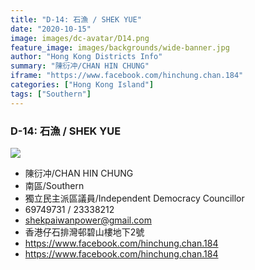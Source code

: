 ```yaml
---
title: "D-14: 石漁 / SHEK YUE"
date: "2020-10-15"
image: images/dc-avatar/D14.png
feature_image: images/backgrounds/wide-banner.jpg
author: "Hong Kong Districts Info"
summary: "陳衍冲/CHAN HIN CHUNG"
iframe: "https://www.facebook.com/hinchung.chan.184"
categories: ["Hong Kong Island"]
tags: ["Southern"]
---
```


### D-14: 石漁 / SHEK YUE  
![](/images/dc-avatar/D14.png)  

 - 陳衍冲/CHAN HIN CHUNG  
 - 南區/Southern  
 - 獨立民主派區議員/Independent Democracy Councillor  
 - 69749731 / 23338212  
 - shekpaiwanpower@gmail.com  
 - 香港仔石排灣邨碧山樓地下2號  
 - https://www.facebook.com/hinchung.chan.184  
 - https://www.facebook.com/hinchung.chan.184
